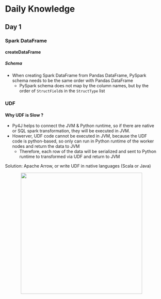 # Daily Knowledge
## Day 1
### Spark DataFrame
#### createDataFrame
##### Schema
- When creating Spark DataFrame from Pandas DataFrame, PySpark schema needs to be the same order with Pandas DataFrame
  - PySpark schema does not map by the column names, but by the order of `StructField`s in the `StructType` list

### UDF
#### Why UDF is Slow ?
- Py4J helps to connect the JVM & Python runtime, so if there are native or SQL spark transformation, they will be executed in JVM.
- Howerver, UDF code cannot be executed in JVM, because the UDF code is python-based, so only can run in Python runtime of the worker nodes and return the data to JVM
  - Therefore, each row of the data will be serialized and sent to Python runtime to transformed via UDF and return to JVM

Solution: Apache Arrow, or write UDF in native languages (Scala or Java)
<p align="center">
<img src="https://user-images.githubusercontent.com/64508435/225969155-fa353902-c5d4-4984-a5aa-35b9104b8950.png" width=400/></p>
